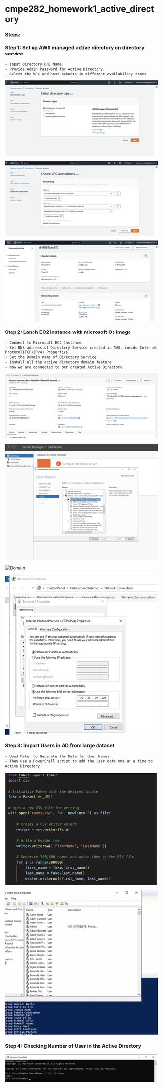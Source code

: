 # cmpe282_homework1_active_directory

### Steps:

### Step 1: Set up AWS managed active directory on directory service.
```
- Input Directory DNS Name.
- Provide Admin Password for Active Directory.
- Select the VPC and host subnets in different availability zones.
 ```
 ![Active Directory](screenshots/1.png)
 
 ![Active Directory](screenshots/2.png)
 
 ![Active Directory](screenshots/active.png)
 
### Step 2: Lanch EC2 instance with microsoft Os image
 ```
- Connect to Microsoft EC2 Instance.
- Set DNS address of Directory Service created in AWS, inside Internet Protocol(TCP/IPv4) Properties.
- Set the Domain name of Directory Service
- Install all the active directory domain feature 
- Now we are connected to our created Active Directory 
 ```
![Instance](screenshots/ec2.png)

![Domain](screenshots/feature.png)

![Domain](screenshots/domain.png)

![DNS](screenshots/dns.png)
 
### Step 3: Import Users in AD from large dataset
```
- Used Faker to Generate the Data for User Names
- Then use a PowerShell script to add the user data one at a time to Active Directory
```
![Data](screenshots/data.png)

![Import](screenshots/users.png)

### Step 4: Checking Number of User in the Active Directory

![users](screenshots/count.png)
